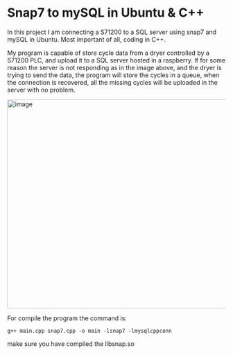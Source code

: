 # Snap7 to mySQL in Ubuntu & C++
In this project I am connecting a S71200 to a SQL server using snap7 and mySQL in Ubuntu. Most important of all, coding in C++.

My program is capable of store cycle data from a dryer controlled by a S71200 PLC, and upload it to a SQL server hosted in a raspberry. If for some reason the server is not responding as in the image above, and the dryer is trying to send the data, the program will store the cycles in a queue, when the connection is recovered, all the missing cycles will be uploaded in the server with no problem.

<img width="807" height="481" alt="image" src="https://github.com/user-attachments/assets/2db42b42-cf2c-4635-b767-06b4699feb09" />

For compile the program the command is: 
```
g++ main.cpp snap7.cpp -o main -lsnap7 -lmysqlcppconn
```

make sure you have compiled the libsnap.so


